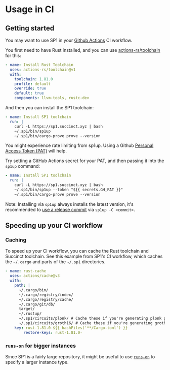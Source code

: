 # Usage in CI

## Getting started

You may want to use SP1 in your [Github Actions](https://docs.github.com/en/actions) CI workflow.

You first need to have Rust installed, and you can use
[actions-rs/toolchain](https://github.com/actions-rs/toolchain) for this:

```yaml
- name: Install Rust Toolchain
  uses: actions-rs/toolchain@v1
  with:
    toolchain: 1.81.0
    profile: default
    override: true
    default: true
    components: llvm-tools, rustc-dev
```

And then you can install the SP1 toolchain:

```yaml
- name: Install SP1 toolchain
  run: |
    curl -L https://sp1.succinct.xyz | bash
    ~/.sp1/bin/sp1up 
    ~/.sp1/bin/cargo-prove prove --version
```

You might experience rate limiting from sp1up. Using a Github
[Personal Access Token (PAT)](https://docs.github.com/en/authentication/keeping-your-account-and-data-secure/managing-your-personal-access-tokens#creating-a-fine-grained-personal-access-token) will help.

Try setting a GitHub Actions secret for your PAT, and then passing it into the `sp1up` command:

```yaml
- name: Install SP1 toolchain
  run: |
    curl -L https://sp1.succinct.xyz | bash
    ~/.sp1/bin/sp1up --token "${{ secrets.GH_PAT }}"
    ~/.sp1/bin/cargo-prove prove --version
```

Note: Installing via `sp1up` always installs the latest version, it's recommended to [use a release commit](https://github.com/succinctlabs/sp1/releases) via `sp1up -C <commit>`.

## Speeding up your CI workflow

### Caching

To speed up your CI workflow, you can cache the Rust toolchain and Succinct toolchain. See this example
from SP1's CI workflow, which caches the `~/.cargo` and parts of the `~/.sp1` directories.

```yaml
- name: rust-cache
  uses: actions/cache@v3
  with:
    path: |
      ~/.cargo/bin/
      ~/.cargo/registry/index/
      ~/.cargo/registry/cache/
      ~/.cargo/git/db/
      target/
      ~/.rustup/
      ~/.sp1/circuits/plonk/ # Cache these if you're generating plonk proofs with docker in CI.
      ~/.sp1/circuits/groth16/ # Cache these if you're generating groth16 proofs with docker in CI.
    key: rust-1.81.0-${{ hashFiles('**/Cargo.toml') }}
        restore-keys: rust-1.81.0-
```

### `runs-on` for bigger instances

Since SP1 is a fairly large repository, it might be useful to use [`runs-on`](https://github.com/runs-on/runs-on)
to specify a larger instance type.
